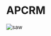 # APCRM
![saw](https://user-images.githubusercontent.com/113057065/225774944-b79271fd-097e-46da-8a9b-8a7114a97134.svg)
